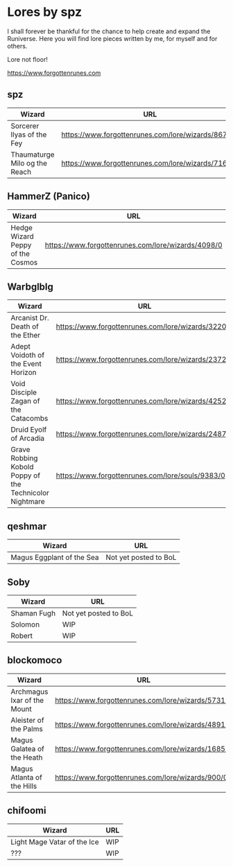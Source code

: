 # Lores by spz

I shall forever be thankful for the chance to help create and expand the Runiverse. Here you will find lore pieces written by me, for myself and for others.

Lore not floor!

https://www.forgottenrunes.com


## spz

| Wizard | URL |
|--------|-----|
| Sorcerer Ilyas of the Fey | https://www.forgottenrunes.com/lore/wizards/8679/0 |
| Thaumaturge Milo og the Reach | https://www.forgottenrunes.com/lore/wizards/7163/0 |


## HammerZ (Panico)

| Wizard | URL |
|--------|-----|
| Hedge Wizard Peppy of the Cosmos | https://www.forgottenrunes.com/lore/wizards/4098/0 |


## Warbglblg

| Wizard | URL |
|--------|-----|
| Arcanist Dr. Death of the Ether | https://www.forgottenrunes.com/lore/wizards/3220/0 |
| Adept Voidoth of the Event Horizon | https://www.forgottenrunes.com/lore/wizards/2372/0 |
| Void Disciple Zagan of the Catacombs | https://www.forgottenrunes.com/lore/wizards/4252/0 |
| Druid Eyolf of Arcadia | https://www.forgottenrunes.com/lore/wizards/2487/0 |
| Grave Robbing Kobold Poppy of the Technicolor Nightmare | https://www.forgottenrunes.com/lore/souls/9383/0 |


## qeshmar

| Wizard | URL |
|--------|-----|
| Magus Eggplant of the Sea | Not yet posted to BoL |


## Soby

| Wizard | URL |
|--------|-----|
| Shaman Fugh | Not yet posted to BoL |
| Solomon | WIP |
| Robert | WIP |


## blockomoco

| Wizard | URL |
|--------|-----|
| Archmagus Ixar of the Mount | https://www.forgottenrunes.com/lore/wizards/5731/0 |
| Aleister of the Palms | https://www.forgottenrunes.com/lore/wizards/4891/0 |
| Magus Galatea of the Heath | https://www.forgottenrunes.com/lore/wizards/1685/0 |
| Magus Atlanta of the Hills | https://www.forgottenrunes.com/lore/wizards/900/0 |


## chifoomi
| Wizard | URL |
|--------|-----|
| Light Mage Vatar of the Ice | WIP |
| ??? | WIP |
